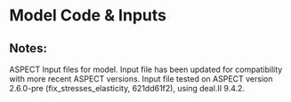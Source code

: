# Model Code & Inputs

## Notes:
ASPECT Input files for model. Input file has been updated for compatibility with more recent ASPECT versions. Input file tested on  ASPECT version 2.6.0-pre (fix_stresses_elasticity, 621dd61f2), using deal.II 9.4.2.